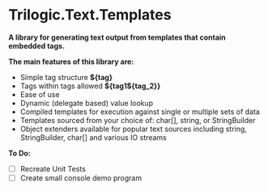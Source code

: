 # Trilogic.Text.Templates
**A library for generating text output from templates that contain embedded tags.**

**The main features of this library are:**
* Simple tag structure **${tag}**
* Tags within tags allowed **${tag1${tag_2}}**
* Ease of use
* Dynamic (delegate based) value lookup
* Compiled templates for execution against single or multiple sets of data
* Templates sourced from your choice of: char[], string, or StringBuilder
* Object extenders available for popular text sources including string, StringBuilder, char[] and various IO streams

**To Do:**
- [ ] Recreate Unit Tests
- [ ] Create small console demo program
